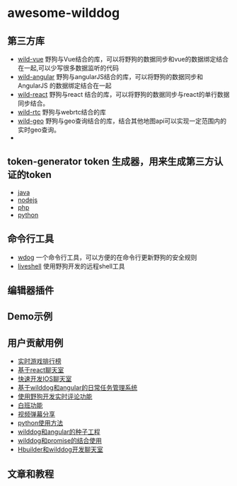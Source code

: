 # awesome-wilddog


## 第三方库

* [wild-vue](https://github.com/WildDogTeam/lib-js-wild-vue) 野狗与Vue结合的库，可以将野狗的数据同步和vue的数据绑定结合在一起,可以少写很多数据监听的代码
* [wild-angular](https://github.com/WildDogTeam/lib-js-wildangular) 野狗与angularJS结合的库，可以将野狗的数据同步和AngularJS 的数据绑定结合在一起
* [wild-react](https://github.com/WildDogTeam/lib-js-wildreact) 野狗与react 结合的库，可以将野狗的数据同步与react的单行数据同步结合。
* [wild-rtc](https://github.com/WildDogTeam/lib-js-wildRTC) 野狗与webrtc结合的库
* [wild-geo](https://github.com/WildDogTeam/lib-js-wildgeo) 野狗与geo查询结合的库，结合其他地图api可以实现一定范围内的实时geo查询。
* 

## token-generator token 生成器，用来生成第三方认证的token

* [java](https://github.com/WildDogTeam/wilddog-token-generator-java)
* [nodejs](https://github.com/WildDogTeam/wilddog-token-generator-node)
* [php](https://github.com/WildDogTeam/wilddog-token-generator-php)
* [python](https://github.com/WildDogTeam/wilddog-token-generator-python)

## 命令行工具

* [wdog](https://github.com/noman798/wdog) 一个命令行工具，可以方便的在命令行更新野狗的安全规则
* [liveshell](https://github.com/WildDogTeam/liveshell) 使用野狗开发的远程shell工具

## 编辑器插件

## Demo示例

## 用户贡献用例

* [实时游戏排行榜](http://www.jianshu.com/p/8be5331d92d9)
* [基于react聊天室](https://segmentfault.com/a/1190000004659409)
* [快速开发IOS聊天室](http://yrq110.me/2016/08/06/wilddog-im/)
* [基于wilddog和angular的日常任务管理系统](https://github.com/lewis617/daily-task)
* [使用野狗开发实时评论功能](https://www.v2ex.com/t/285527#reply1)
* [白班功能](https://www.v2ex.com/t/295109)
* [视频弹幕分享](https://www.v2ex.com/t/277158#reply28)
* [python使用方法](https://www.v2ex.com/t/274658)
* [wilddog和angular的种子工程](https://github.com/lewis617/wild-angular-seed)
* [wilddog和promise的结合使用](http://blog.csdn.net/jacky4504/article/details/52249209?locationNum=12)
* [Hbuilder和wilddog开发聊天室](http://blog.csdn.net/StevenTQP/article/details/51582154?locationNum=15
)

## 文章和教程